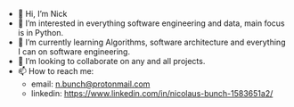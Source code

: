 - 👋 Hi, I’m Nick
- 👀 I’m interested in everything software engineering and data, main focus is in Python.
- 🌱 I’m currently learning Algorithms, software architecture and everything I can on software engineering.
- 💞️ I’m looking to collaborate on any and all projects.
- 📫 How to reach me: 
    - email: n.bunch@protonmail.com
    - linkedin: https://www.linkedin.com/in/nicolaus-bunch-1583651a2/

